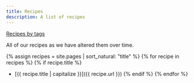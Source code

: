 ```yaml
---
title: Recipes
description: A list of recipes
---
```

[Recipes by tags](tags.html)

All of our recipes as we have altered them over time.

{% assign recipes = site.pages | sort_natural: "title" %}
{% for recipe in recipes %}
  {% if recipe.title %}
  * [{{ recipe.title | capitalize }}]({{ recipe.url }})
  {% endif %}
{% endfor %}

